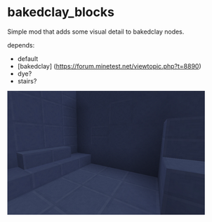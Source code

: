# bakedclay_blocks

Simple mod that adds some visual detail to bakedclay nodes.

depends:
 * default
 * [bakedclay] (https://forum.minetest.net/viewtopic.php?t=8890)
 * dye?
 * stairs?

![Preview](https://github.com/Napiophelios/bakedclay_blocks/blob/master/screenshot.png)
